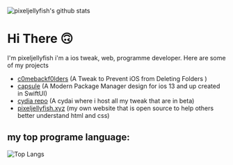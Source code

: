 ![pixeljellyfish's github stats](https://github-profile-stats.vercel.app/api?username=devpixel12&count_private=true&count_forked=true&&theme=algolia&show_icons=true&show_owner)

# Hi There 🙃

I'm pixeljellyfish i'm a ios tweak, web, programme developer. Here are some of my projects

  - [c0mebackf0lders](https://github.com/devpixel12/c0mebackF0lders) (A Tweak to Prevent iOS from Deleting Folders )
  - [capsule](http://web.capsule.live/) (A Modern Package Manager design for ios 13 and up created in SwiftUI)
  - [cydia repo](https://github.com/devpixel12/repo) (A cydai where i host  all my tweak that are in beta)
  - [pixeljellyfish.xyz](https://github.com/devpixel12/pixeljellyfish.xyz) (my own website that is open source to help others better understand html and css)


## my top programe language:
![Top Langs](https://github-profile-stats.vercel.app/api/top-langs/?username=devpixel12&layout=compact&theme=algolia)
